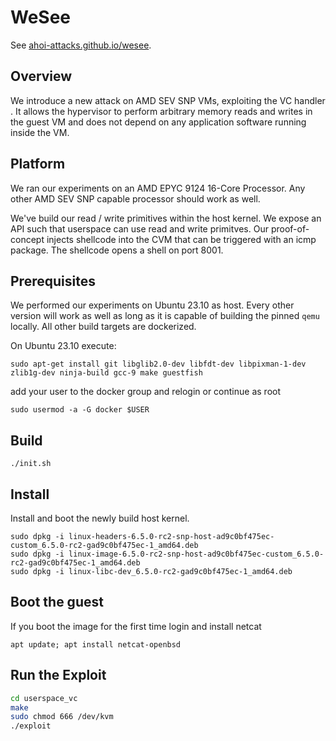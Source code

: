 # WeSee

See [ahoi-attacks.github.io/wesee](ahoi-attacks.github.io/wesee).

## Overview

We introduce a new attack on AMD SEV SNP VMs, exploiting the VC handler . 
It allows the hypervisor to perform arbitrary memory reads and writes in the guest VM and does not depend on any application software running inside the VM.

## Platform

We ran our experiments on an AMD EPYC 9124 16-Core Processor. Any other AMD SEV SNP capable processor should work as well.

We've build our read / write primitives within the host kernel. We expose an API such that userspace can use read and write primitves. Our proof-of-concept injects shellcode into the CVM that can be triggered with an icmp package. The shellcode opens a shell on port 8001.

## Prerequisites

We performed our experiments on Ubuntu 23.10 as host. Every other version will work as well as long as it is capable of building the pinned `qemu` locally. All other build targets are dockerized.

On Ubuntu 23.10 execute:

`sudo apt-get install git libglib2.0-dev libfdt-dev libpixman-1-dev zlib1g-dev ninja-build gcc-9 make guestfish`

add your user to the docker group and relogin or continue as root

`sudo usermod -a -G docker $USER`

## Build

`./init.sh`

## Install

Install and boot the newly build host kernel. 
```
sudo dpkg -i linux-headers-6.5.0-rc2-snp-host-ad9c0bf475ec-custom_6.5.0-rc2-gad9c0bf475ec-1_amd64.deb
sudo dpkg -i linux-image-6.5.0-rc2-snp-host-ad9c0bf475ec-custom_6.5.0-rc2-gad9c0bf475ec-1_amd64.deb
sudo dpkg -i linux-libc-dev_6.5.0-rc2-gad9c0bf475ec-1_amd64.deb
```
## Boot the guest

If you boot the image for the first time login and install netcat

`apt update; apt install netcat-openbsd`

## Run the Exploit
```bash
cd userspace_vc
make
sudo chmod 666 /dev/kvm
./exploit
```
